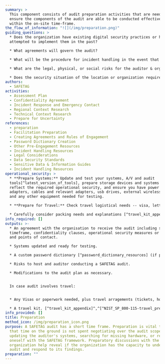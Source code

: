 ```yaml
---
summary: >
  This component consists of audit preparation activities that are needed to
  ensure the components of the audit are able to be conducted effectively and
  within the on-site time-frame.
the_flow_of_information: "![](/img/preparation.png)"
guiding_questions: >
  * Does the organization have existing digital security practices or has it
  attempted to implement them in the past?

  * What agreements will govern the audit?

  * What will be the procedure for incident handling in the event that the auditor causes or uncovers an incident during the course of the assessment?

  * What are the legal, physical, or social risks for the auditor & organization associated with conducting the audit or having audit results leak? [^PETS_legal_considerations]

  * Does the security situation of the location or organization require additional planning? Are your software tools up to date and working as expected?
authors:
  - SAFETAG
activities:
  - Assessment Plan
  - Confidentiality Agreement
  - Incident Response and Emergency Contact
  - Regional Context Research
  - Technical Context Research
  - Prepare for Uncertainty
references:
  - preparation
  - Facilitation Preparation
  - Creating Agreements and Rules of Engagement
  - Password Dictionary Creation
  - Other Pre-Engagement Resources
  - Incident Handling Resources
  - Legal Considerations
  - Data Security Standards
  - Sensitive Data & Information Guides
  - Incident Handling Resources
operational_security: >
  * **Prepare Systems:** Update and test your systems, A/V and audit
  tools[^latest_version_of_tools], prepare storage devices and systems to
  reflect the required operational security, and ensure you have power supply
  adapters, cables and relevant adapters, usb drives, external wireless cards
  and any other equipment needed for testing. 

  * **Prepare for Travel:** Check travel logistical needs -- visa, letter of invitation, travel tickets and hotel reservations. Note that some visas can take significant effort and may require the auditor to be without a passport while they are being processed.

  * Carefully consider packing needs and explanations [^travel_kit_appendix]^,^[^NIST_SP_800-115-travel_prep]
info_required: []
outputs: >-
  * An agreement with the organisation to receive the audit including scope,
  timeframe, confidentiality clauses, operational security measures or minimums,
  and points of contact.

  * Systems updated and ready for testing.

  * A custom password dictionary [^password_dictionary_resources] (if password cracking activities expected).

  * Risks to host and auditor conducting a SAFETAG audit.

  * Modifications to the audit plan as necessary.


  In case audit involves travel:


  * Any Visas or paperwork needed, plus travel arragements (tickets, hotels) for auditor travel.

  * A travel kit. [^travel_kit_appendix]^,^[^NIST_SP_800-115-travel_prep]
info_provided: []
title: Preparation
method_icon: /img/preparation_icon.png
purpose: A SAFETAG audit has a short time frame. Preparation is vital to ensure
  that time on the ground is not spent negotiating over the audit scope,
  updating the auditor's systems, searching for missing hardware, or refreshing
  oneself with the SAFETAG framework. Preparatory discussions with the host
  organization help reveal if the organization has the capacity to undertake the
  audit and respond to its findings.
preparation: ""
---
```

